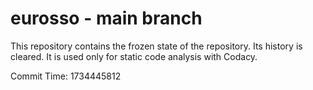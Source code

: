 # eurosso - main branch

This repository contains the frozen state of the repository.
Its history is cleared. It is used only for static code
analysis with Codacy.

Commit Time: 1734445812